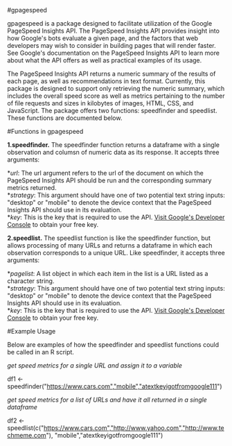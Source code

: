 #gpagespeed

gpagespeed is a package designed to facilitate utilization of the Google PageSpeed Insights API. The PageSpeed Insights API provides insight into how Google's bots evaluate a given page, and the factors that web developers may wish to consider in building pages that will render faster. See Google's documentation on the PageSpeed Insights API to learn more about what the API offers as well as practical examples of its usage.

The PageSpeed Insights API returns a numeric summary of the results of each page, as well as recommendations in text format. Currently, this package is designed to support only retrieving the numeric summary, which includes the overall speed score as well as metrics pertaining to the number of file requests and sizes in kilobytes of images, HTML, CSS, and JavaScript. The package offers two functions: speedfinder and speedlist. These functions are documented below.

#Functions in gpagespeed

<strong>1.speedfinder.</strong> The speedfinder function returns a dataframe with a single observation and columsn of numeric data as its response. It accepts three arguments:

*_url_: The url argument refers to the url of the document on which the PageSpeed Insights API should be run and the corresponding summary metrics returned.<br />
*_strategy_: This argument should have one of two potential text string inputs: "desktop" or "mobile" to denote the device context that the PageSpeed Insights API should use in its evaluation.<br />
*_key_: This is the key that is required to use the API. [Visit Google's Developer Console](https://developers.google.com/console/help/using-keys) to obtain your free key. 

<strong>2.speedlist.</strong> The speedlist function is like the speedfinder function, but allows processing of many URLs and returns a dataframe in which each observation corresponds to a unique URL. Like speedfinder, it accepts three arguments:

*_pagelist_: A list object in which each item in the list is a URL listed as a character string. <br />
*_strategy_: This argument should have one of two potential text string inputs: "desktop" or "mobile" to denote the device context that the PageSpeed Insights API should use in its evaluation.<br />
*_key_: This is the key that is required to use the API. [Visit Google's Developer Console](https://developers.google.com/console/help/using-keys) to obtain your free key.  

#Example Usage

Below are examples of how the speedfinder and speedlist functions could be called in an R script.

_get speed metrics for a single URL and assign it to a variable_

df1 <- speedfinder("https://www.cars.com","mobile","atextkeyigotfromgoogle111")

_get speed metrics for a list of URLs and have it all returned in a single dataframe_

df2 <- speedlist(c("https://www.cars.com","http://www.yahoo.com","http://www.techmeme.com"),
                 "mobile","atextkeyigotfromgoogle111")
